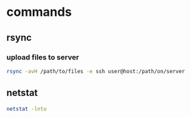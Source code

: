 # commands

## rsync

### upload files to server

```bash
rsync -avH /path/to/files -e ssh user@host:/path/on/server
```

## netstat

```bash
netstat -lntu
```
